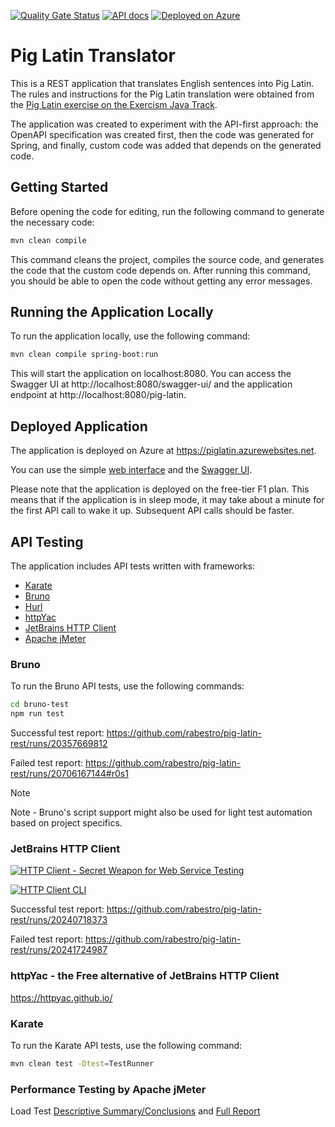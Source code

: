 [![Quality Gate Status](https://sonarcloud.io/api/project_badges/measure?project=lv.id.jc%3Apig-latin-rest&metric=alert_status)](https://sonarcloud.io/summary/new_code?id=lv.id.jc%3Apig-latin-rest)
[![API docs](https://img.shields.io/badge/API-docs-informational)](https://piglatin.azurewebsites.net/swagger-ui/index.html)
[![Deployed on Azure](https://img.shields.io/badge/Deployed%20on-Azure-blue)](https://piglatin.azurewebsites.net)

# Pig Latin Translator

This is a REST application that translates English sentences into Pig Latin. The rules and instructions for the Pig Latin translation were obtained from the [Pig Latin exercise on the Exercism Java Track](https://exercism.org/tracks/java/exercises/pig-latin).

The application was created to experiment with the API-first approach: the OpenAPI specification was created first, then the code was generated for Spring, and finally, custom code was added that depends on the generated code.

## Getting Started

Before opening the code for editing, run the following command to generate the necessary code:

```bash
mvn clean compile
```

This command cleans the project, compiles the source code, and generates the code that the custom code depends on. After running this command, you should be able to open the code without getting any error messages.

## Running the Application Locally

To run the application locally, use the following command:

```bash
mvn clean compile spring-boot:run
```
This will start the application on localhost:8080. You can access the Swagger UI at http://localhost:8080/swagger-ui/ and the application endpoint at http://localhost:8080/pig-latin.

## Deployed Application

The application is deployed on Azure at https://piglatin.azurewebsites.net.

You can use the simple [web interface](https://piglatin.azurewebsites.net) and the [Swagger UI](https://piglatin.azurewebsites.net/swagger-ui/index.html).

Please note that the application is deployed on the free-tier F1 plan. This means that if the application is in sleep mode, it may take about a minute for the first API call to wake it up. Subsequent API calls should be faster.

## API Testing

The application includes API tests written with frameworks:
- [Karate](https://www.karatelabs.io/)
- [Bruno](https://www.usebruno.com/)
- [Hurl](https://hurl.dev/)
- [httpYac](https://httpyac.github.io/)
- [JetBrains HTTP Client](https://www.jetbrains.com/help/idea/http-client-in-product-code-editor.html)
- [Apache jMeter](https://jmeter.apache.org/)

### Bruno

To run the Bruno API tests, use the following commands:

```bash
cd bruno-test
npm run test
```

Successful test report:
https://github.com/rabestro/pig-latin-rest/runs/20357669812

Failed test report:
https://github.com/rabestro/pig-latin-rest/runs/20706167144#r0s1

> [!NOTE]
> Note - Bruno's script support might also be used for light test automation based on project specifics.

### JetBrains HTTP Client

[![HTTP Client - Secret Weapon for Web Service Testing](https://img.youtube.com/vi/VMUaOZ6kvJ0/default.jpg)](https://www.youtube.com/watch?v=VMUaOZ6kvJ0)

[![HTTP Client CLI](https://img.youtube.com/vi/mwiHAukbWjM/default.jpg)](https://www.youtube.com/watch?v=mwiHAukbWjM)


Successful test report:
https://github.com/rabestro/pig-latin-rest/runs/20240718373

Failed test report:
https://github.com/rabestro/pig-latin-rest/runs/20241724987

### httpYac - the Free alternative of JetBrains HTTP Client

https://httpyac.github.io/

### Karate

To run the Karate API tests, use the following command:

```bash
mvn clean test -Dtest=TestRunner
```

### Performance Testing by Apache jMeter

Load Test [Descriptive Summary/Conclusions](https://a.blazemeter.com/app/executive-summary/index.html?master_id=71758198&selectedTimeMeasure=milliseconds#/) and [Full Report](https://a.blazemeter.com/app/?public-token=N8EAygRaczgVrG5dVfzaiW08KETtECXvph3X6BDkXV6CoIi2pM#/accounts/1886840/workspaces/1958186/projects/2311430/masters/71758198/summary)
